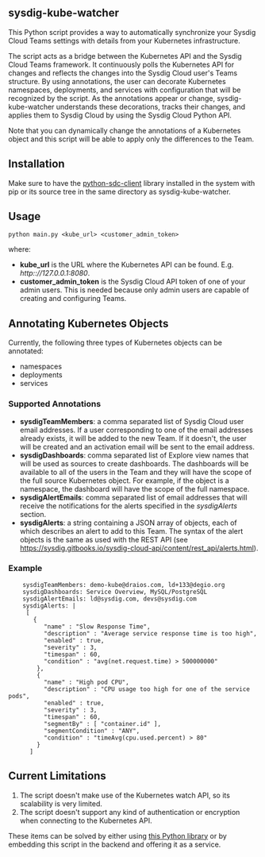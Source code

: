 ## sysdig-kube-watcher
This Python script provides a way to automatically synchronize your Sysdig Cloud Teams settings with details from your Kubernetes infrastructure.

The script acts as a bridge between the Kubernetes API and the Sysdig Cloud Teams framework. It continuously polls the Kubernetes API for changes and reflects the changes into the Sysdig Cloud user's Teams structure. By using annotations, the user can decorate Kubernetes namespaces, deployments, and services with configuration that will be recognized by the script. As the annotations appear or change, sysdig-kube-watcher understands these decorations, tracks their changes, and applies them to Sysdig Cloud by using the Sysdig Cloud Python API.

Note that you can dynamically change the annotations of a Kubernetes object and this script will be able to apply only the differences to the Team.

## Installation

Make sure to have the [python-sdc-client](https://github.com/draios/python-sdc-client) library installed in the system with pip or its source tree in the same directory as sysdig-kube-watcher.

## Usage

```python main.py <kube_url> <customer_admin_token>```

where:
- **kube_url** is the URL where the Kubernetes API can be found. E.g. _http:://127.0.0.1:8080_.
- **customer_admin_token** is the Sysdig Cloud API token of one of your admin users. This is needed because only admin users are capable of creating and configuring Teams.

## Annotating Kubernetes Objects

Currently, the following three types of Kubernetes objects can be annotated:
- namespaces
- deployments
- services

### Supported Annotations
- **sysdigTeamMembers**: a comma separated list of Sysdig Cloud user email addresses. If a user corresponding to one of the email addresses already exists, it will be added to the new Team. If it doesn't, the user will be created and an activation email will be sent to the email address.
- **sysdigDashboards**: comma separated list of Explore view names that will be used as sources to create dashboards. The dashboards will be available to all of the users in the Team and they will have the scope of the full source Kubernetes object. For example, if the object is a namespace, the dashboard will have the scope of the full namespace.
- **sysdigAlertEmails**: comma separated list of email addresses that will receive the notifications for the alerts specified in the _sysdigAlerts_ section. 
- **sysdigAlerts**: a string containing a JSON array of objects, each of which describes an alert to add to this Team. The syntax of the alert objects is the same as used with the REST API (see https://sysdig.gitbooks.io/sysdig-cloud-api/content/rest_api/alerts.html).

### Example
```
    sysdigTeamMembers: demo-kube@draios.com, ld+133@degio.org
    sysdigDashboards: Service Overview, MySQL/PostgreSQL
    sysdigAlertEmails: ld@sysdig.com, devs@sysdig.com
    sysdigAlerts: | 
     [ 
       {
          "name" : "Slow Response Time",
          "description" : "Average service response time is too high",
          "enabled" : true,
          "severity" : 3,
          "timespan" : 60,
          "condition" : "avg(net.request.time) > 500000000"        
        },
        {
          "name" : "High pod CPU",
          "description" : "CPU usage too high for one of the service pods",
          "enabled" : true,
          "severity" : 3,
          "timespan" : 60,
          "segmentBy" : [ "container.id" ],
          "segmentCondition" : "ANY",
          "condition" : "timeAvg(cpu.used.percent) > 80"            
        }
      ]
```

## Current Limitations

1. The script doesn't make use of the Kubernetes watch API, so its scalability is very limited.
2. The script doesn't support any kind of authentication or encryption when connecting to the Kubernetes API.

These items can be solved by either using [this Python library](https://github.com/kubernetes-incubator/client-python) or by embedding this script in the backend and offering it as a service.
